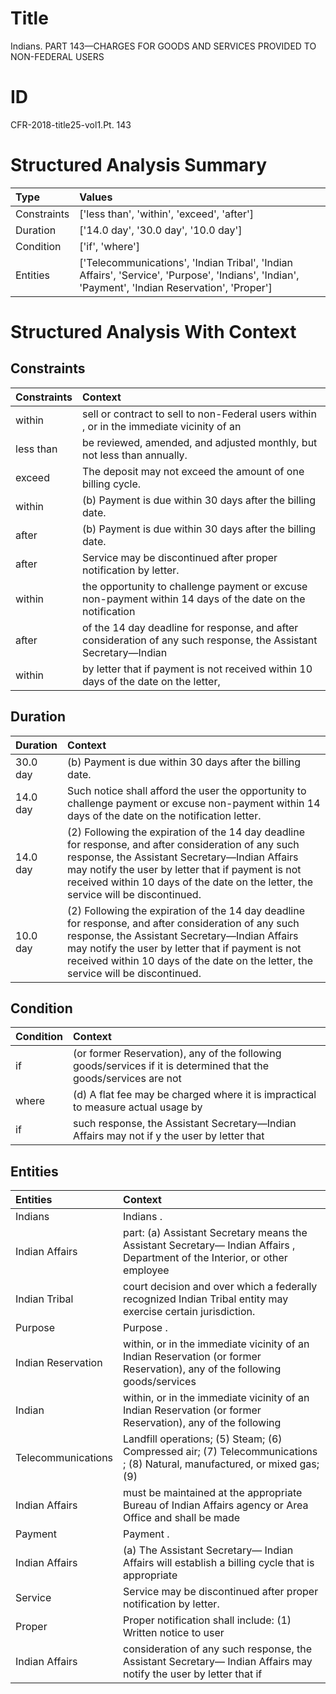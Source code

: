# Title

 Indians. PART 143—CHARGES FOR GOODS AND SERVICES PROVIDED TO NON-FEDERAL USERS


# ID

 CFR-2018-title25-vol1.Pt. 143


# Structured Analysis Summary

| Type        | Values                                                                                                                                          |
|:------------|:------------------------------------------------------------------------------------------------------------------------------------------------|
| Constraints | ['less than', 'within', 'exceed', 'after']                                                                                                      |
| Duration    | ['14.0 day', '30.0 day', '10.0 day']                                                                                                            |
| Condition   | ['if', 'where']                                                                                                                                 |
| Entities    | ['Telecommunications', 'Indian Tribal', 'Indian Affairs', 'Service', 'Purpose', 'Indians', 'Indian', 'Payment', 'Indian Reservation', 'Proper'] |


# Structured Analysis With Context

 


## Constraints

| Constraints   | Context                                                                                                                 |
|:--------------|:------------------------------------------------------------------------------------------------------------------------|
| within        | sell or contract to sell to non-Federal users within , or in the immediate vicinity of an                               |
| less than     | be reviewed, amended, and adjusted monthly, but not less than  annually.                                                |
| exceed        | The deposit may not  exceed  the amount of one billing cycle.                                                           |
| within        | (b) Payment is due  within  30 days after the billing date.                                                             |
| after         | (b) Payment is due within 30 days  after  the billing date.                                                             |
| after         | Service may be discontinued  after  proper notification by letter.                                                      |
| within        | the opportunity to challenge payment or excuse non-payment within 14 days of the date on the notification               |
| after         | of the 14 day deadline for response, and after consideration of any such response, the Assistant Secretary&#8212;Indian |
| within        | by letter that if payment is not received within 10 days of the date on the letter,                                     |


## Duration

| Duration   | Context                                                                                                                                                                                                                                                                                                |
|:-----------|:-------------------------------------------------------------------------------------------------------------------------------------------------------------------------------------------------------------------------------------------------------------------------------------------------------|
| 30.0 day   | (b) Payment is due within 30 days after the billing date.                                                                                                                                                                                                                                              |
| 14.0 day   | Such notice shall afford the user the opportunity to challenge payment or excuse non-payment within 14 days of the date on the notification letter.                                                                                                                                                    |
| 14.0 day   | (2) Following the expiration of the 14 day deadline for response, and after consideration of any such response, the Assistant Secretary&#8212;Indian Affairs may notify the user by letter that if payment is not received within 10 days of the date on the letter, the service will be discontinued. |
| 10.0 day   | (2) Following the expiration of the 14 day deadline for response, and after consideration of any such response, the Assistant Secretary&#8212;Indian Affairs may notify the user by letter that if payment is not received within 10 days of the date on the letter, the service will be discontinued. |


## Condition

| Condition   | Context                                                                                                          |
|:------------|:-----------------------------------------------------------------------------------------------------------------|
| if          | (or former Reservation), any of the following goods/services if it is determined that the goods/services are not |
| where       | (d) A flat fee may be charged  where it is impractical to measure actual usage by                                |
| if          | such response, the Assistant Secretary&#8212;Indian Affairs may not if y the user by letter that                 |


## Entities

| Entities           | Context                                                                                                                           |
|:-------------------|:----------------------------------------------------------------------------------------------------------------------------------|
| Indians            | Indians .                                                                                                                         |
| Indian Affairs     | part: (a) Assistant Secretary means the Assistant Secretary&#8212; Indian Affairs , Department of the Interior, or other employee |
| Indian Tribal      | court decision and over which a federally recognized Indian Tribal  entity may exercise certain jurisdiction.                     |
| Purpose            | Purpose .                                                                                                                         |
| Indian Reservation | within, or in the immediate vicinity of an Indian Reservation (or former Reservation), any of the following goods/services        |
| Indian             | within, or in the immediate vicinity of an Indian Reservation (or former Reservation), any of the following                       |
| Telecommunications | Landfill operations; (5) Steam; (6) Compressed air; (7) Telecommunications ; (8) Natural, manufactured, or mixed gas; (9)         |
| Indian Affairs     | must be maintained at the appropriate Bureau of Indian Affairs agency or Area Office and shall be made                            |
| Payment            | Payment .                                                                                                                         |
| Indian Affairs     | (a) The Assistant Secretary&#8212; Indian Affairs will establish a billing cycle that is appropriate                              |
| Service            | Service  may be discontinued after proper notification by letter.                                                                 |
| Proper             | Proper notification shall include: (1) Written notice to user                                                                     |
| Indian Affairs     | consideration of any such response, the Assistant Secretary&#8212; Indian Affairs may notify the user by letter that if           |


